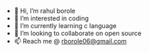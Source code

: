 - 👋 Hi, I’m rahul borole
- 👀 I’m interested in coding 
- 🌱 I’m currently learning c language
- 💞️ I’m looking to collaborate on open source
- 📫 Reach me @ rborole06@gmail.com

<!---
rborole06/rborole06 is a ✨ special ✨ repository because its `README.md` (this file) appears on your GitHub profile.
You can click the Preview link to take a look at your changes.
--->

